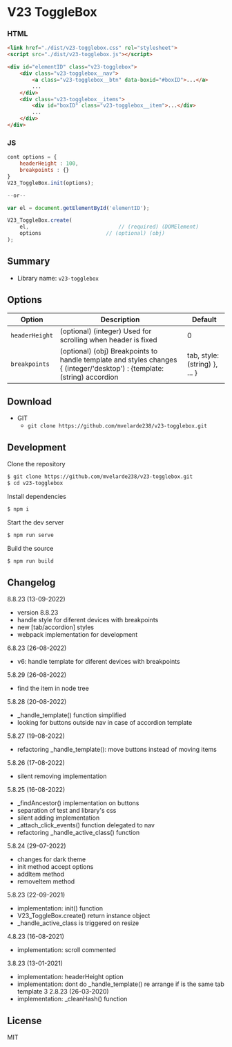 # V23 ToggleBox

### HTML
```html
<link href="./dist/v23-togglebox.css" rel="stylesheet">
<script src="./dist/v23-togglebox.js"></script>

<div id="elementID" class="v23-togglebox">
	<div class="v23-togglebox__nav">
		<a class="v23-togglebox__btn" data-boxid="#boxID">...</a>
		...
	</div>
	<div class="v23-togglebox__items">
		<div id="boxID" class="v23-togglebox__item">...</div>
		...
	</div>
</div>
```

### JS
```js
cont options = {	
	headerHeight : 100,
	breakpoints : {}
}
V23_ToggleBox.init(options);

--or-- 

var el = document.getElementById('elementID');

V23_ToggleBox.create( 
	el,								// (required) (DOMElement)
	options						// (optional) (obj)
);
```

## Summary

* Library name: `v23-togglebox`

## Options

| Option | Description | Default |
|-|-|-
| `headerHeight` | (optional) (integer) Used for scrolling when header is fixed | 0 |
| `breakpoints` | (optional) (obj) Breakpoints to handle template and styles changes { (integer/'desktop') : {template: (string) accordion | tab, style: (string) }, ... } | { desktop: { template: 'tab', style: '' }, 768: { template:'accordion', style: '' } } |


## Download

* GIT
  * `git clone https://github.com/mvelarde238/v23-togglebox.git`

## Development

Clone the repository

```sh
$ git clone https://github.com/mvelarde238/v23-togglebox.git
$ cd v23-togglebox
```

Install dependencies

```sh
$ npm i
```

Start the dev server

```sh
$ npm run serve
```

Build the source

```sh
$ npm run build
```

## Changelog


8.8.23 (13-09-2022)
- version 8.8.23
- handle style for diferent devices with breakpoints
- new [tab/accordion] styles
- webpack implementation for development

6.8.23 (26-08-2022)
- v6: handle template for diferent devices with breakpoints

5.8.29 (26-08-2022)
- find the item in node tree

5.8.28 (20-08-2022)
- _handle_template() function simplified
- looking for buttons outside nav in case of accordion template

5.8.27 (19-08-2022)
- refactoring _handle_template(): move buttons instead of moving items

5.8.26 (17-08-2022)
- silent removing implementation

5.8.25 (16-08-2022)
- _findAncestor() implementation on buttons
- separation of test and library's css
- silent adding implementation
- _attach_click_events() function delegated to nav
- refactoring _handle_active_class() function

5.8.24 (29-07-2022)
- changes for dark theme
- init method accept options
- addItem method 
- removeItem method 

5.8.23 (22-09-2021)
- implementation: init() function
- V23_ToggleBox.create() return instance object
- _handle_active_class is triggered on resize

4.8.23 (16-08-2021)
- implementation: scroll commented

3.8.23 (13-01-2021)
- implementation: headerHeight option 
- implementation: dont do _handle_template() re arrange if is the same tab template 
3
2.8.23 (26-03-2020)
- implementation: _cleanHash() function

## License

MIT
